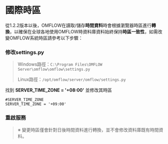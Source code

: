 # 國際時區

從1.2.2版本以後，OMFLOW在讀取/儲存**時間資料**時會根據瀏覽器時區進行**轉換**，以確保在全球各地使用OMFLOW時資料庫資料始終保持**時區一致性**，如需改變OMFLOW系統時區請參考以下步驟：

### 修改settings.py

> Windows路徑：`C:\Program Files\OMFLOW Server\omflow\omflow\settings.py`&#x20;
>
> Linux路徑：`/opt/omflow/server/omflow/settings.py`

找到 **SERVER\_TIME\_ZONE = '+08:00'** 並修改其時區

```
#SERVER_TIME_ZONE
SERVER_TIME_ZONE = '+09:00'
```

### 重啟服務

> ※ 變更時區僅會針對日後時間資料進行轉換，並不會修改資料庫既有時間資料。
